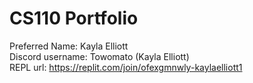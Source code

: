 # CS110 Portfolio
Preferred Name: Kayla Elliott  
Discord username: Towomato (Kayla Elliott)  
REPL url: https://replit.com/join/ofexgmnwly-kaylaelliott1  


